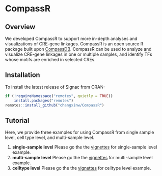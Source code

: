 # CompassR

## Overview
We developed CompassR to support more in-depth analyses and visualizations of CRE-gene linkages. CompassR is an open source R package built upon [CompassDB](http://compass-db.com/). CompassR can be used to analyze and visualize CRE-gene linkages in one or multiple samples, and identify TFs whose motifs are enriched in selected CREs.

## Installation

To install the latest release of Signac from CRAN:

``` r
if (!requireNamespace("remotes", quietly = TRUE))
    install.packages("remotes")
remotes::install_github("changxinw/CompassR")
```

## Tutorial
Here, we provide three examples for using CompassR from single sample level, cell type level, and multi-sample level.

1. **single-sample level**
Please go the the [vignettes](./vignettes/sample_example.Rmd) for single-sample level example.
2. **multi-sample level**
Please go the the [vignettes](./vignettes/tissue_example.Rmd) for multi-sample level example.
1. **celltype level**
Please go the the [vignettes](./vignettes/celltype_example.Rmd) for celltype level example.
